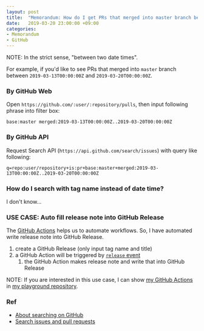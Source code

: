 ```yaml
---
layout: post
title:  "Memorandum: How do I get PRs that merged into master branch between two releases in GitHub."
date:   2019-03-20 23:00:00 +09:00
categories:
- Memorandum
- GitHub
---
```



NOTE: In the strict sense, "between two date times".

For example, if you'd like to see PRs that merged into `master` branch between `2019-03-13T00:00:00Z` and `2019-03-20T00:00:00Z`.

### By GitHub Web

Open `https://github.com/:user/:repository/pulls`, then input following phrase into filter box:

```
base:master merged:2019-03-13T00:00:00Z..2019-03-20T00:00:00Z
```

### By GitHub API

Request Search API (`https://api.github.com/search/issues`) with query like following:

```
q=repo:user/repository+is:pr+base:master+merged:2019-03-13T00:00:00Z..2019-03-20T00:00:00Z
```

### How do I search with tag name instead of date time?

I don't know...

### USE CASE: Auto fill release note into GitHub Release

The [GitHub Actions](https://developer.github.com/actions/) helps us to automate workflows. So, I have automated write release note into GitHub Release.

1. create a GitHub Release (only input tag name and title)
1. a GitHub Action will be triggered by [`release` event](https://developer.github.com/v3/activity/events/types/#releaseevent)
    1. the GitHub Action makes release note and write that into GitHub Release

NOTE: If you are interested in this use case, I can show [my GitHub Actions](https://github.com/koshigoe/koshigoe_gem_playground/blob/72e29607b6fa21196b1ab67595d7e2e3050f1498/.github/action/write_github_release/entrypoint.sh) in [my playground repository](https://github.com/koshigoe/koshigoe_gem_playground).

### Ref

- [About searching on GitHub](https://help.github.com/en/articles/about-searching-on-github)
- [Search issues and pull requests](https://developer.github.com/v3/search/#search-issues-and-pull-requests)
